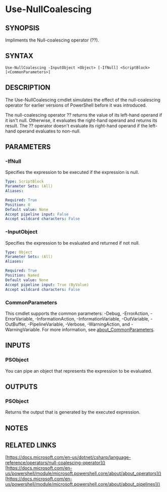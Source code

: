 ﻿---
external help file: ScriptFramework-help.xml
Module Name: ScriptFramework
online version: https://github.com/PoshAJ/PoshToolbox/blob/main/docs/Use-NullCoalescing.md
schema: 2.0.0
---

# Use-NullCoalescing

## SYNOPSIS
Impliments the Null-coalescing operator (??).

## SYNTAX

```
Use-NullCoalescing -InputObject <Object> [-IfNull] <ScriptBlock> [<CommonParameters>]
```

## DESCRIPTION
The Use-NullCoalescing cmdlet simulates the effect of the null-coalescing operator for earlier versions of PowerShell before it was introduced.

The null-coalescing operator ?? returns the value of its left-hand operand if it isn't null. Otherwise, it evaluates the right-hand operand and returns its result. The ?? operator doesn't evaluate its right-hand operand if the left-hand operand evaluates to non-null.

## PARAMETERS

### -IfNull
Specifies the expression to be executed if the <condition> expression is null.

```yaml
Type: ScriptBlock
Parameter Sets: (All)
Aliases:

Required: True
Position: 0
Default value: None
Accept pipeline input: False
Accept wildcard characters: False
```

### -InputObject
Specifies the <condition> expression to be evaluated and returned if not null.

```yaml
Type: Object
Parameter Sets: (All)
Aliases:

Required: True
Position: Named
Default value: None
Accept pipeline input: True (ByValue)
Accept wildcard characters: False
```

### CommonParameters
This cmdlet supports the common parameters: -Debug, -ErrorAction, -ErrorVariable, -InformationAction, -InformationVariable, -OutVariable, -OutBuffer, -PipelineVariable, -Verbose, -WarningAction, and -WarningVariable. For more information, see [about_CommonParameters](http://go.microsoft.com/fwlink/?LinkID=113216).

## INPUTS

### PSObject
You can pipe an object that represents the expression to be evaluated.

## OUTPUTS

### PSObject
Returns the output that is generated by the executed expression.

## NOTES

## RELATED LINKS
[https://docs.microsoft.com/en-us/dotnet/csharp/language-reference/operators/null-coalescing-operator]()
[https://docs.microsoft.com/en-us/powershell/module/microsoft.powershell.core/about/about_operators]()
[https://docs.microsoft.com/en-us/powershell/module/microsoft.powershell.core/about/about_pipelines]()
